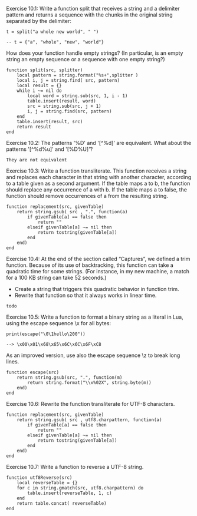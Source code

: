 Exercise 10.1: Write a function split that receives a string and a delimiter pattern and returns a sequence with the chunks in the original string separated by the delimiter:
```
t = split("a whole new world", " ")

-- t = {"a", "whole", "new", "world"}
```
How does your function handle empty strings? (In particular, is an empty string an empty sequence or a sequence with one empty string?)
```
function split(src, splitter)
    local pattern = string.format("%s+",splitter )
    local i, j = string.find( src, pattern)
    local result = {}
    while i ~= nil do
        local word = string.sub(src, 1, i - 1)
        table.insert(result, word)
        src = string.sub(src, j + 1)
        i, j = string.find(src, pattern)
    end
    table.insert(result, src)
    return result
end
```
Exercise 10.2: The patterns '%D' and '[^%d]' are equivalent. What about the patterns '[^%d%u]' and '[%D%U]'?
```
They are not equivalent
```

Exercise 10.3: Write a function transliterate. This function receives a string and replaces each 
character in that string with another character, according to a table given as a second argument. 
If the table maps a to b, the function should replace any occurrence of a with b. If the table maps 
a to false, the function should remove occurrences of a from the resulting string.

```
function replacement(src, givenTable)
    return string.gsub( src , ".", function(a)
        if givenTable[a] == false then
            return ""
        elseif givenTable[a] ~= nil then
            return tostring(givenTable[a])
        end
    end)
end
```

Exercise 10.4: At the end of the section called “Captures”, we defined a trim function. Because of its use of backtracking, this function can take a quadratic time for some strings. (For instance, in my new machine, a match for a 100 KB string can take 52 seconds.)
- Create a string that triggers this quadratic behavior in function trim.
- Rewrite that function so that it always works in linear time.
```
todo
```
Exercise 10.5: Write a function to format a binary string as a literal in Lua, using the escape 
sequence \x for all bytes:
```
print(escape("\0\1hello\200"))

--> \x00\x01\x68\x65\x6C\x6C\x6F\xC8
```
As an improved version, use also the escape sequence \z to break long lines. 
```
function escape(src)
    return string.gsub(src, ".", function(m)
        return string.format("\\x%02X", string.byte(m))
    end)
end
```
Exercise 10.6: Rewrite the function transliterate for UTF-8 characters.
```
function replacement(src, givenTable)
    return string.gsub( src , utf8.charpattern, function(a)
        if givenTable[a] == false then
            return ""
        elseif givenTable[a] ~= nil then
            return tostring(givenTable[a])
        end
    end)
end
```
Exercise 10.7: Write a function to reverse a UTF-8 string.

```
function utf8Reverse(src)
    local reverseTable = {}
    for c in string.gmatch(src, utf8.charpattern) do
        table.insert(reverseTable, 1, c)
    end
    return table.concat( reverseTable)
end
```